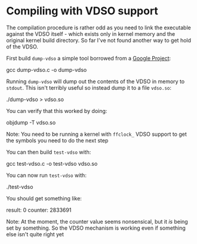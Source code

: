 # Compiling with VDSO support
The compilation procedure is rather odd as you need to link the executable against the VDSO itself - which exists only in kernel memory and the original kernel build directory. So far I've not found another way to get hold of the VDSO.

First build `dump-vdso` a simple tool borrowed from a [Google Project](https://kernel.googlesource.com/pub/scm/linux/kernel/git/luto/misc-tests/+/5655bd41ffedc002af69e3a8d1b0a168c22f2549/dump-vdso.c):


   gcc dump-vdso.c -o dump-vdso


Running `dump-vdso` will dump out the contents of the VDSO in memory to `stdout`. This isn't terribly useful so instead dump it to a file `vdso.so`:

   ./dump-vdso > vdso.so

You can verify that this worked by doing:

   objdump -T vdso.so

Note: You need to be running a kernel with `ffclock_` VDSO support to get the symbols you need to do the next step

You can then build `test-vdso` with:

   gcc test-vdso.c -o test-vdso vdso.so

You can now run `test-vdso` with:

   ./test-vdso

You should get something like:

   result: 0
   counter: 2833691

Note: At the moment, the counter value seems nonsensical, but it *is* being set by something. So the VDSO mechanism is working even if something else isn't quite right yet


